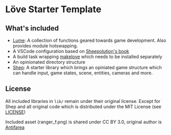 # Löve Starter Template

## What's included

* [Lume](https://github.com/rxi/lume): A collection of functions geared towards game development. Also provides module hotswapping.
* A VSCode configuration based on [Sheepolution's book](https://sheepolution.com/learn/book/bonus/vscode)
* A build task wrapping [makelove](https://github.com/pfirsich/makelove) which needs to be installed separately
* An opinionated directory structure
* [Shep](https://github.com/Shepardeon/love2d-starter-template/tree/main/lib/shep): A starter library which brings an opiniated game structure which can handle input, game states, scene, entities, cameras and more.

## License

All included libraries in `lib/` remain under their original license. Except for Shep and all original code which is distributed under the MIT License (see [LICENSE](https://github.com/Shepardeon/love2d-starter-template/blob/main/LICENSE))

Included asset (ranger_f.png) is shared under CC BY 3.0, original author is [Antifarea](https://opengameart.org/content/antifareas-rpg-sprite-set-1-enlarged-w-transparent-background-fixed)
